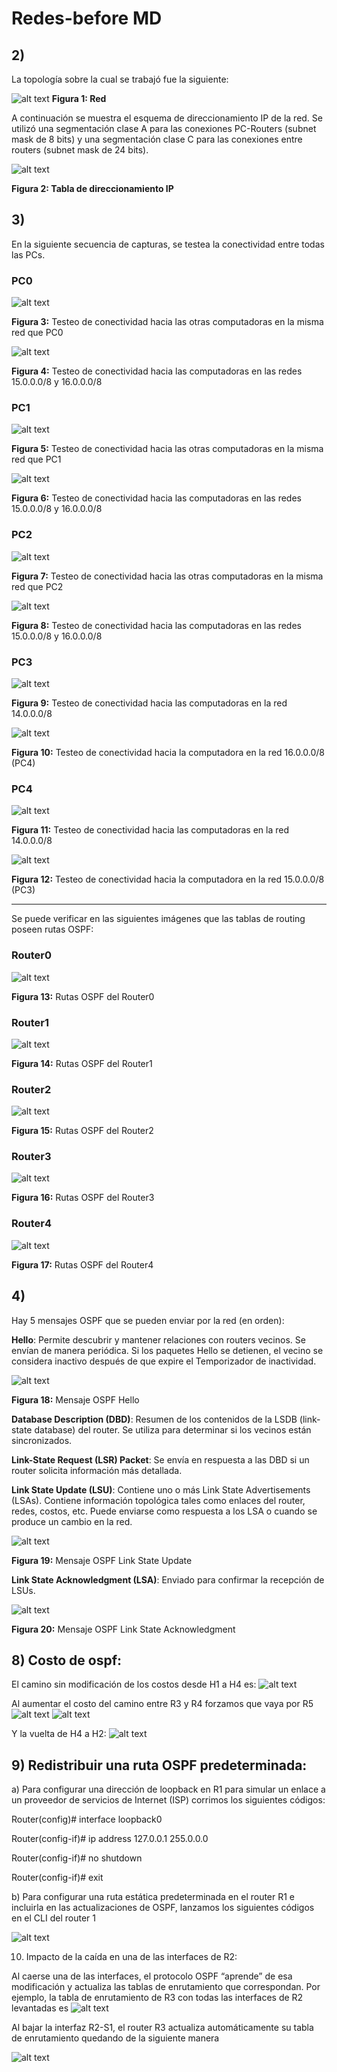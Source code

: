 # Redes-before MD

## 2)

La topología sobre la cual se trabajó fue la siguiente:  

![alt text](<Screenshot from 2025-04-23 19-13-30.png>)
**Figura 1: Red**

A continuación se muestra el esquema de direccionamiento IP de la red. Se utilizó una segmentación clase A para las conexiones PC-Routers (subnet mask de 8 bits) y una segmentación clase C para las conexiones entre routers (subnet mask de 24 bits).  

![alt text](<Screenshot from 2025-04-23 19-14-34.png>)

**Figura 2: Tabla de direccionamiento IP**

## 3)

En la siguiente secuencia de capturas, se testea la conectividad entre todas las PCs.

### PC0

![alt text](<Screenshot from 2025-04-23 19-16-19.png>)

**Figura 3:** Testeo de conectividad hacia las otras computadoras en la misma red que PC0  

![alt text](<Screenshot from 2025-04-23 19-18-29.png>)

**Figura 4:** Testeo de conectividad hacia las computadoras en las redes 15.0.0.0/8 y 16.0.0.0/8

### PC1

![alt text](<Screenshot from 2025-04-23 19-19-31.png>)

**Figura 5:** Testeo de conectividad hacia las otras computadoras en la misma red que PC1

![alt text](<Screenshot from 2025-04-23 19-20-03.png>)

**Figura 6:** Testeo de conectividad hacia las computadoras en las redes 15.0.0.0/8 y 16.0.0.0/8

### PC2

![alt text](<Screenshot from 2025-04-23 19-22-22.png>)

**Figura 7:** Testeo de conectividad hacia las otras computadoras en la misma red que PC2  

![alt text](<Screenshot from 2025-04-23 19-23-19.png>)

**Figura 8:** Testeo de conectividad hacia las computadoras en las redes 15.0.0.0/8 y 16.0.0.0/8

### PC3

![alt text](<Screenshot from 2025-04-23 19-25-27.png>)

**Figura 9:** Testeo de conectividad hacia las computadoras en la red 14.0.0.0/8 

![alt text](<Screenshot from 2025-04-23 19-26-03.png>)

**Figura 10:** Testeo de conectividad hacia la computadora en la red 16.0.0.0/8 (PC4)

### PC4

![alt text](<Screenshot from 2025-04-23 19-27-59.png>)

**Figura 11:** Testeo de conectividad hacia las computadoras en la red 14.0.0.0/8  

![alt text](<Screenshot from 2025-04-23 19-28-43.png>)

**Figura 12:** Testeo de conectividad hacia la computadora en la red 15.0.0.0/8 (PC3)

---

Se puede verificar en las siguientes imágenes que las tablas de routing poseen rutas OSPF:

### Router0

![alt text](<Screenshot from 2025-04-23 19-29-19.png>)

**Figura 13:** Rutas OSPF del Router0

### Router1

![alt text](<Screenshot from 2025-04-23 19-29-56.png>)

**Figura 14:** Rutas OSPF del Router1


### Router2


![alt text](<Screenshot from 2025-04-23 19-30-49.png>)

**Figura 15:** Rutas OSPF del Router2

### Router3

![alt text](<Screenshot from 2025-04-23 19-31-13.png>)

**Figura 16:** Rutas OSPF del Router3

### Router4

![alt text](<Screenshot from 2025-04-23 19-32-25.png>)

**Figura 17:** Rutas OSPF del Router4

## 4)

Hay 5 mensajes OSPF que se pueden enviar por la red (en orden):

**Hello**: Permite descubrir y mantener relaciones con routers vecinos. Se envían de manera periódica. Si los paquetes Hello se detienen, el vecino se considera inactivo después de que expire el Temporizador de inactividad.

![alt text](<Screenshot from 2025-04-23 19-32-46.png>)

  **Figura 18:** Mensaje OSPF Hello

**Database Description (DBD)**: Resumen de los contenidos de la LSDB (link-state database) del router. Se utiliza para determinar si los vecinos están sincronizados.

**Link-State Request (LSR) Packet**: Se envía en respuesta a las DBD si un router solicita información más detallada.

**Link State Update (LSU)**: Contiene uno o más Link State Advertisements (LSAs). Contiene información topológica tales como enlaces del router, redes, costos, etc. Puede enviarse como respuesta a los LSA o cuando se produce un cambio en la red.

![alt text](<Screenshot from 2025-04-23 19-33-17.png>)

  **Figura 19:** Mensaje OSPF Link State Update

**Link State Acknowledgment (LSA)**: Enviado para confirmar la recepción de LSUs.

![alt text](<Screenshot from 2025-04-23 19-33-52.png>)

  **Figura 20:** Mensaje OSPF Link State Acknowledgment


## 8) Costo de ospf:
El camino sin modificación de los costos desde H1 a H4 es:
![alt text](image.png)

Al aumentar el costo del camino entre R3 y R4 forzamos que vaya por R5
![alt text](image-1.png)
![alt text](image-2.png)

Y la vuelta de H4 a H2:
![alt text](image-3.png)

## 9) Redistribuir una ruta OSPF predeterminada:

a) Para configurar una dirección de loopback en R1 para simular un enlace a un proveedor de servicios de Internet (ISP) corrimos los siguientes códigos:

Router(config)# interface loopback0

Router(config-if)# ip address 127.0.0.1 255.0.0.0

Router(config-if)# no shutdown

Router(config-if)# exit

b) Para configurar una ruta estática predeterminada en el router R1 e incluirla en las actualizaciones de OSPF, lanzamos los siguientes códigos en el CLI del router 1

![alt text](image-4.png)

10) Impacto de la caída en una de las interfaces de R2:

Al caerse una de las interfaces, el protocolo OSPF “aprende” de esa modificación y actualiza las tablas de enrutamiento que correspondan. Por ejemplo, la tabla de enrutamiento de R3 con todas las interfaces de R2 levantadas es 
![alt text](image-5.png)

Al bajar la interfaz R2-S1, el router R3 actualiza automáticamente su tabla de enrutamiento quedando de la siguiente manera

![alt text](image-6.png)